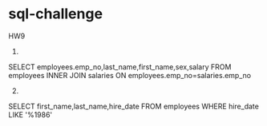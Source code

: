 # sql-challenge
HW9


1)
SELECT employees.emp_no,last_name,first_name,sex,salary 
FROM employees
INNER JOIN salaries
ON employees.emp_no=salaries.emp_no

2)
SELECT first_name,last_name,hire_date 
FROM employees
WHERE hire_date LIKE '%1986'
